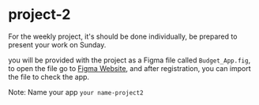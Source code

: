 # project-2

For the weekly project, it's should be done individually, be prepared to present your work on Sunday.

you will be provided with the project as a Figma file called `Budget_App.fig`, to open the file go to [Figma Website](https://www.figma.com/?fuid=), and after registration, you can import the file to check the app.

Note: Name your app `your name-project2`
